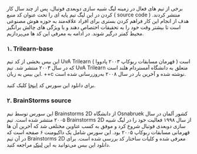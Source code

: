 برخی از تیم های فعال در زمینه لیگ شبیه سازی دوبعدی فوتبال، پس از چند سال کار کردن در این لیگ تیم پایه ای را تحت عنوان کد منبع ( source code ) منتشر کردند. هدف از انجام این کار فراهم کردن بستری برای افراد علاقه‌مند به حوزه هوش مصنوعی است تا بیشتر وقت خود را به تحقیقات اختصاص دهند و با ویژگی های چالش برانگیز محیط کمتر درگیر شوند. در ادامه به معرفی این کد ها می‌پردازیم.



### ۱. Trilearn-base

این بیس بخشی از کد تیم  UvA Trilearn است  ( قهرمان مسابقات ربوکاپ ۲۰۰۳  پادووا ) که در سال ۲۰۰۳ منتشر شد. تیم UvA Trilearn متعلق به دانشگاه آمستردام هلند است .این بیس به زبان ++c نوشته شده و آخرین بار در سال ۲۰۰۸ به‌روزرسانی شده است.

برای دانلود این سورس کد [اینجا](http://ai.ustc.edu.cn/en/robocup/2D/clients/trilearn_base_3.4_RedSky.tar.gz) کلیک کنید.



### ۲. ‌BrainStorms source

این سورس توسط تیم Brainstorms 2D از دانشگاه Osnabruek کشور آلمان در سال ۲۰۰۵ منتشر شده است. تیم Brainstorms 2D از سال ۱۹۹۸ فعالیت خود را در لیگ شبیه سازی دوبعدی فوتبال شروع کرد  و موفق به کسب عناوین مختلغی شد که آخرین آن ها قهرمانی مسابقات ربوکاپ ۲۰۰۵ بود. این سورس شامل یک داکیومنت ۶ صفحه است که در آن تیم Brainstorms 2D معرفی شده و کلیات ساختار کد بررسی شده است. برای دانلود این بیس می‌توانید به این [لینک](http://ai.ustc.edu.cn/en/robocup/2D/clients/Brainstormers_Source_2005.tar.gz) مراجعه کنید.

